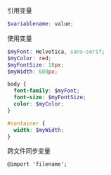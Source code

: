 引用变量

```scss
$variablename: value;
```

使用变量

```scss
$myFont: Helvetica, sans-serif;
$myColor: red;
$myFontSize: 18px;
$myWidth: 680px;

body {
  font-family: $myFont;
  font-size: $myFontSize;
  color: $myColor;
}

#container {
  width: $myWidth;
}
```

跨文件同步变量

```
@import 'filename';
```

